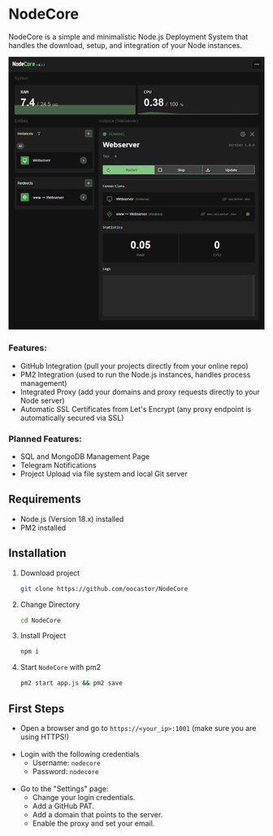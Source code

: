 # NodeCore

NodeCore is a simple and minimalistic Node.js Deployment System that handles the download, setup, and integration of your Node instances.

![NodeCore](docu/nodecore-1.png)

### Features:
- GitHub Integration (pull your projects directly from your online repo)
- PM2 Integration (used to run the Node.js instances, handles process management)
- Integrated Proxy (add your domains and proxy requests directly to your Node server)
- Automatic SSL Certificates from Let's Encrypt (any proxy endpoint is automatically secured via SSL)

### Planned Features:
- SQL and MongoDB Management Page
- Telegram Notifications
- Project Upload via file system and local Git server

## Requirements
- Node.js (Version 18.x) installed
- PM2 installed

## Installation

1. Download project
    ```bash
    git clone https://github.com/oocastor/NodeCore
    ```

2. Change Directory
    ```bash
    cd NodeCore
    ```

3. Install Project
    ```bash
    npm i
    ```

4. Start ``NodeCore`` with pm2
    ```bash
    pm2 start app.js && pm2 save
    ```

## First Steps

- Open a browser and go to ``https://<your_ip>:1001`` (make sure you are using HTTPS!)
<br><br>
- Login with the following credentials
    - Username: ``nodecore``
    - Password: ``nodecore``
<br><br>
- Go to the "Settings" page:
    - Change your login credentials.
    - Add a GitHub PAT.
    - Add a domain that points to the server.
    - Enable the proxy and set your email.